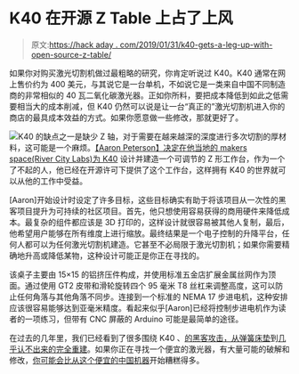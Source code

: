 # K40 在开源 Z Table 上占了上风

> 原文:[https://hack aday . com/2019/01/31/k40-gets-a-leg-up-with-open-source-z-table/](https://hackaday.com/2019/01/31/k40-gets-a-leg-up-with-open-source-z-table/)

如果你对购买激光切割机做过最粗略的研究，你肯定听说过 K40。K40 通常在网上售价约为 400 美元，与其说它是一台单机，不如说它是一类来自中国不同制造商的非常相似的 40 瓦二氧化碳激光器。正如你所料，要把成本降低到如此之低需要相当大的成本削减，但 K40 仍然可以说是让一台“真正的”激光切割机进入你的商店的最具成本效益的方式。如果你愿意做一些修改，那就更好了。

[![](../Images/51b02b86ba5714d96ec8db9cd3843d43.png)](https://hackaday.com/wp-content/uploads/2019/01/k40z_detail.jpg)K40 的缺点之一是缺少 Z 轴，对于需要在越来越深的深度进行多次切割的厚材料，这可能是一个麻烦。[【Aaron Peterson】决定在他当地的 makers space(River City Labs)为 K40](https://gitlab.com/armoredblood/lazr_bed) 设计并建造一个可调节的 Z 形工作台，作为一个了不起的人，他已经在开源许可下提供了这个工作台，这样拥有 K40 的世界就可以从他的工作中受益。

[Aaron]开始设计时设定了许多目标，这些目标确实有助于将该项目从一次性的黑客项目提升为可持续的社区项目。首先，他只想使用容易获得的商用硬件来降低成本。最复杂的组件都应该是 3D 打印的，这样设计就很容易被其他人复制，最后，他希望用户能够在所有维度上进行缩放。最终结果是一个电子控制的升降平台，任何人都可以为任何激光切割机建造。它甚至不必局限于激光切割机；如果你需要精确地升高或降低某物，这种设计可能正是你正在寻找的。

该桌子主要由 15×15 的铝挤压件构成，并使用标准五金店扩展金属丝网作为顶面。通过使用 GT2 皮带和滑轮旋转四个 95 毫米 T8 丝杠来调整高度，这可以防止任何角落与其他角落不同步。连接到一个标准的 NEMA 17 步进电机，这种安排应该很容易能够达到亚毫米精度。看起来似乎[Aaron]已经将控制步进电机作为读者的一项练习，但带有 CNC 屏蔽的 Arduino 可能是最简单的途径。

在过去的几年里，我们已经看到了很多围绕 K40 、[的黑客攻击，从弹簧床垫](https://hackaday.com/2018/12/02/spring-loaded-bed-for-k40-laser-acts-as-an-auto-focus/)到[几乎认不出来的完全重建](https://hackaday.com/2018/07/19/expanding-the-k40-laser-cutter-with-aluminum-extrusion/)。如果你正在寻找一个便宜的激光器，有大量可能的破解和修改，[你可能会比从这个便宜的中国机器](https://hackaday.com/2018/09/27/laser-noob-getting-started-with-the-k40-laser/)开始糟糕得多。